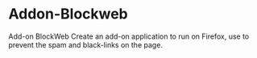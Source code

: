 # Addon-Blockweb
Add-on BlockWeb Create an add-on application to run on Firefox, use to prevent the spam and black-links on the page.
